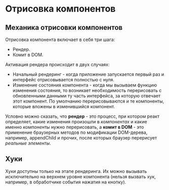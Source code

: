# Отрисовка компонентов

## Механика отрисовки компонентов

Отрисовка компонента включает в себя три шага:

* Рендер.
* Комит в DOM.

Активация рендера происходит в двух случаях:

* Начальный рендеринг - когда приложение запускается первый раз и интерфейс отрисовывается полностью с нуля.
* Изменение состояния компонента - когда мы вызываем функцию изменения состояния, то возникает необходимость перерисовать с обновленными данными ту часть интерфейса, за которую отвечает этот компонент. По умолчанию перерисовываются и те компоненты, которые вложены в изменившийся компонент.

Условно можно сказать, что **рендер** - это процесс, при котором реакт определяет, какие изменения произошли в *компонентах* и какие именно *компоненты* нужно перерисовать, а **комит в DOM** - это применение браузерных методов по модификации DOM-дерева, например, appendChild и прочих, после которых браузер перерисует *реальные элементы*.

## Хуки

Хуки доступны только на этапе рендеринга. Их можно вызывать исключительно на верхнем уровне компонента (нельзя вызвать хук, например, в обработчике события нажатия на кнопку).
